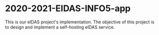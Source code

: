 # 2020-2021-EIDAS-INFO5-app
This is our eIDAS project's implementation. The objective of this project is to design and implement a self-hosting eIDAS service.
